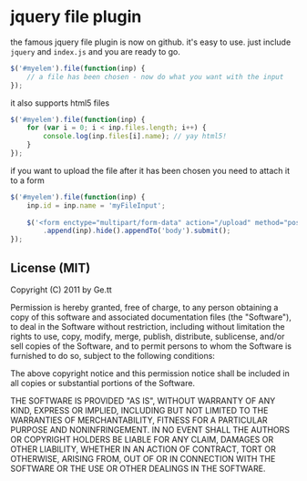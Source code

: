 # jquery file plugin
the famous jquery file plugin is now on github. 
it's easy to use. just include `jquery` and `index.js` and you are ready to go.

``` js
$('#myelem').file(function(inp) {
	// a file has been chosen - now do what you want with the input
});
```

it also supports html5 files

``` js
$('#myelem').file(function(inp) {
	for (var i = 0; i < inp.files.length; i++) {
		console.log(inp.files[i].name); // yay html5!
	}
});
```

if you want to upload the file after it has been chosen you need to attach it to a form

``` js
$('#myelem').file(function(inp) {
	inp.id = inp.name = 'myFileInput';
	
	$('<form enctype="multipart/form-data" action="/upload" method="post"></form>')
		.append(inp).hide().appendTo('body').submit();
});
```

## License (MIT)

Copyright (C) 2011 by Ge.tt

Permission is hereby granted, free of charge, to any person obtaining a copy
of this software and associated documentation files (the "Software"), to deal
in the Software without restriction, including without limitation the rights
to use, copy, modify, merge, publish, distribute, sublicense, and/or sell
copies of the Software, and to permit persons to whom the Software is
furnished to do so, subject to the following conditions:

The above copyright notice and this permission notice shall be included in
all copies or substantial portions of the Software.

THE SOFTWARE IS PROVIDED "AS IS", WITHOUT WARRANTY OF ANY KIND, EXPRESS OR
IMPLIED, INCLUDING BUT NOT LIMITED TO THE WARRANTIES OF MERCHANTABILITY,
FITNESS FOR A PARTICULAR PURPOSE AND NONINFRINGEMENT. IN NO EVENT SHALL THE
AUTHORS OR COPYRIGHT HOLDERS BE LIABLE FOR ANY CLAIM, DAMAGES OR OTHER
LIABILITY, WHETHER IN AN ACTION OF CONTRACT, TORT OR OTHERWISE, ARISING FROM,
OUT OF OR IN CONNECTION WITH THE SOFTWARE OR THE USE OR OTHER DEALINGS IN
THE SOFTWARE.